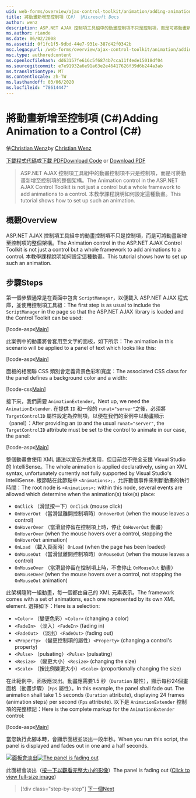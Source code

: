 ```yaml
---
uid: web-forms/overview/ajax-control-toolkit/animation/adding-animation-to-a-control-cs
title: 將動畫新增至控制項（C#） |Microsoft Docs
author: wenz
description: ASP.NET AJAX 控制項工具組中的動畫控制項不只是控制項，而是可將動畫新增至控制項的整個架構。 本教學課程顯示如何 。
ms.author: riande
ms.date: 06/02/2008
ms.assetid: 0f1fc1f5-9dbd-44e7-931e-387d42f0342b
msc.legacyurl: /web-forms/overview/ajax-control-toolkit/animation/adding-animation-to-a-control-cs
msc.type: authoredcontent
ms.openlocfilehash: dd63157fe616c5f6874b7cca11f4ede15018df04
ms.sourcegitcommit: e7e91932a6e91a63e2e46417626f39d6b244a3ab
ms.translationtype: MT
ms.contentlocale: zh-TW
ms.lasthandoff: 03/06/2020
ms.locfileid: "78614447"
---
```

# <a name="adding-animation-to-a-control-c"></a><span data-ttu-id="49e7a-104">將動畫新增至控制項 (C#)</span><span class="sxs-lookup"><span data-stu-id="49e7a-104">Adding Animation to a Control (C#)</span></span>

<span data-ttu-id="49e7a-105">依[Christian Wenz](https://github.com/wenz)</span><span class="sxs-lookup"><span data-stu-id="49e7a-105">by [Christian Wenz](https://github.com/wenz)</span></span>

<span data-ttu-id="49e7a-106">[下載程式代碼](https://download.microsoft.com/download/f/9/a/f9a26acd-8df4-4484-8a18-199e4598f411/Animation1.cs.zip)或[下載 PDF](https://download.microsoft.com/download/6/7/1/6718d452-ff89-4d3f-a90e-c74ec2d636a3/animation1CS.pdf)</span><span class="sxs-lookup"><span data-stu-id="49e7a-106">[Download Code](https://download.microsoft.com/download/f/9/a/f9a26acd-8df4-4484-8a18-199e4598f411/Animation1.cs.zip) or [Download PDF](https://download.microsoft.com/download/6/7/1/6718d452-ff89-4d3f-a90e-c74ec2d636a3/animation1CS.pdf)</span></span>

> <span data-ttu-id="49e7a-107">ASP.NET AJAX 控制項工具組中的動畫控制項不只是控制項，而是可將動畫新增至控制項的整個架構。</span><span class="sxs-lookup"><span data-stu-id="49e7a-107">The Animation control in the ASP.NET AJAX Control Toolkit is not just a control but a whole framework to add animations to a control.</span></span> <span data-ttu-id="49e7a-108">本教學課程說明如何設定這種動畫。</span><span class="sxs-lookup"><span data-stu-id="49e7a-108">This tutorial shows how to set up such an animation.</span></span>

## <a name="overview"></a><span data-ttu-id="49e7a-109">概觀</span><span class="sxs-lookup"><span data-stu-id="49e7a-109">Overview</span></span>

<span data-ttu-id="49e7a-110">ASP.NET AJAX 控制項工具組中的動畫控制項不只是控制項，而是可將動畫新增至控制項的整個架構。</span><span class="sxs-lookup"><span data-stu-id="49e7a-110">The Animation control in the ASP.NET AJAX Control Toolkit is not just a control but a whole framework to add animations to a control.</span></span> <span data-ttu-id="49e7a-111">本教學課程說明如何設定這種動畫。</span><span class="sxs-lookup"><span data-stu-id="49e7a-111">This tutorial shows how to set up such an animation.</span></span>

## <a name="steps"></a><span data-ttu-id="49e7a-112">步驟</span><span class="sxs-lookup"><span data-stu-id="49e7a-112">Steps</span></span>

<span data-ttu-id="49e7a-113">第一個步驟通常是在頁面中包含 `ScriptManager`，以便載入 ASP.NET AJAX 程式庫，並使用控制項工具組：</span><span class="sxs-lookup"><span data-stu-id="49e7a-113">The first step is as usual to include the `ScriptManager` in the page so that the ASP.NET AJAX library is loaded and the Control Toolkit can be used:</span></span>

[!code-aspx[Main](adding-animation-to-a-control-cs/samples/sample1.aspx)]

<span data-ttu-id="49e7a-114">此案例中的動畫將會套用至文字的面板，如下所示：</span><span class="sxs-lookup"><span data-stu-id="49e7a-114">The animation in this scenario will be applied to a panel of text which looks like this:</span></span>

[!code-aspx[Main](adding-animation-to-a-control-cs/samples/sample2.aspx)]

<span data-ttu-id="49e7a-115">面板的相關聯 CSS 類別會定義背景色彩和寬度：</span><span class="sxs-lookup"><span data-stu-id="49e7a-115">The associated CSS class for the panel defines a background color and a width:</span></span>

[!code-css[Main](adding-animation-to-a-control-cs/samples/sample3.css)]

<span data-ttu-id="49e7a-116">接下來，我們需要 `AnimationExtender`。</span><span class="sxs-lookup"><span data-stu-id="49e7a-116">Next up, we need the `AnimationExtender`.</span></span> <span data-ttu-id="49e7a-117">在提供 `ID` 和一般的 `runat="server"`之後，必須將 `TargetControlID` 屬性設定為控制項，以便在我們的案例中以動畫顯示（panel）：</span><span class="sxs-lookup"><span data-stu-id="49e7a-117">After providing an `ID` and the usual `runat="server"`, the `TargetControlID` attribute must be set to the control to animate in our case, the panel:</span></span>

[!code-aspx[Main](adding-animation-to-a-control-cs/samples/sample4.aspx)]

<span data-ttu-id="49e7a-118">整個動畫會使用 XML 語法以宣告方式套用，但目前並不完全支援 Visual Studio 的 IntelliSense。</span><span class="sxs-lookup"><span data-stu-id="49e7a-118">The whole animation is applied declaratively, using an XML syntax, unfortunately currently not fully supported by Visual Studio's IntelliSense.</span></span> <span data-ttu-id="49e7a-119">根節點在此節點中 `<Animations>;`，允許數個事件來判斷動畫的執行時間：</span><span class="sxs-lookup"><span data-stu-id="49e7a-119">The root node is `<Animations>;` within this node, several events are allowed which determine when the animation(s) take(s) place:</span></span>

- <span data-ttu-id="49e7a-120">`OnClick` （滑鼠按一下）</span><span class="sxs-lookup"><span data-stu-id="49e7a-120">`OnClick` (mouse click)</span></span>
- <span data-ttu-id="49e7a-121">`OnHoverOut` （當滑鼠離開控制項時）</span><span class="sxs-lookup"><span data-stu-id="49e7a-121">`OnHoverOut` (when the mouse leaves a control)</span></span>
- <span data-ttu-id="49e7a-122">`OnHoverOver` （當滑鼠停留在控制項上時，停止 `OnHoverOut` 動畫）</span><span class="sxs-lookup"><span data-stu-id="49e7a-122">`OnHoverOver` (when the mouse hovers over a control, stopping the `OnHoverOut` animation)</span></span>
- <span data-ttu-id="49e7a-123">`OnLoad` （載入頁面時）</span><span class="sxs-lookup"><span data-stu-id="49e7a-123">`OnLoad` (when the page has been loaded)</span></span>
- <span data-ttu-id="49e7a-124">`OnMouseOut` （當滑鼠離開控制項時）</span><span class="sxs-lookup"><span data-stu-id="49e7a-124">`OnMouseOut` (when the mouse leaves a control)</span></span>
- <span data-ttu-id="49e7a-125">`OnMouseOver` （當滑鼠停留在控制項上時，不會停止 `OnMouseOut` 動畫）</span><span class="sxs-lookup"><span data-stu-id="49e7a-125">`OnMouseOver` (when the mouse hovers over a control, not stopping the `OnMouseOut` animation)</span></span>

<span data-ttu-id="49e7a-126">此架構隨附一組動畫，每一個都由自己的 XML 元素表示。</span><span class="sxs-lookup"><span data-stu-id="49e7a-126">The framework comes with a set of animations, each one represented by its own XML element.</span></span> <span data-ttu-id="49e7a-127">選擇如下：</span><span class="sxs-lookup"><span data-stu-id="49e7a-127">Here is a selection:</span></span>

- <span data-ttu-id="49e7a-128">`<Color>` （變更色彩）</span><span class="sxs-lookup"><span data-stu-id="49e7a-128">`<Color>` (changing a color)</span></span>
- <span data-ttu-id="49e7a-129">`<FadeIn>` （淡入）</span><span class="sxs-lookup"><span data-stu-id="49e7a-129">`<FadeIn>` (fading in)</span></span>
- <span data-ttu-id="49e7a-130">`<FadeOut>` （淡出）</span><span class="sxs-lookup"><span data-stu-id="49e7a-130">`<FadeOut>` (fading out)</span></span>
- <span data-ttu-id="49e7a-131">`<Property>` （變更控制項的屬性）</span><span class="sxs-lookup"><span data-stu-id="49e7a-131">`<Property>` (changing a control's property)</span></span>
- <span data-ttu-id="49e7a-132">`<Pulse>` （pulsating）</span><span class="sxs-lookup"><span data-stu-id="49e7a-132">`<Pulse>` (pulsating)</span></span>
- <span data-ttu-id="49e7a-133">`<Resize>` （變更大小）</span><span class="sxs-lookup"><span data-stu-id="49e7a-133">`<Resize>` (changing the size)</span></span>
- <span data-ttu-id="49e7a-134">`<Scale>` （按比例變更大小）</span><span class="sxs-lookup"><span data-stu-id="49e7a-134">`<Scale>` (proportionally changing the size)</span></span>

<span data-ttu-id="49e7a-135">在此範例中，面板應淡出。動畫應需要1.5 秒（`Duration` 屬性），顯示每秒24個畫面格（動畫步驟）（`Fps` 屬性）。</span><span class="sxs-lookup"><span data-stu-id="49e7a-135">In this example, the panel shall fade out. The animation shall take 1.5 seconds (`Duration` attribute), displaying 24 frames (animation steps) per second (`Fps` attribute).</span></span> <span data-ttu-id="49e7a-136">以下是 `AnimationExtender` 控制項的完整標記：</span><span class="sxs-lookup"><span data-stu-id="49e7a-136">Here is the complete markup for the `AnimationExtender` control:</span></span>

[!code-aspx[Main](adding-animation-to-a-control-cs/samples/sample5.aspx)]

<span data-ttu-id="49e7a-137">當您執行此腳本時，會顯示面板並淡出一段半秒。</span><span class="sxs-lookup"><span data-stu-id="49e7a-137">When you run this script, the panel is displayed and fades out in one and a half seconds.</span></span>

<span data-ttu-id="49e7a-138">[![面板會淡出](adding-animation-to-a-control-cs/_static/image2.png)](adding-animation-to-a-control-cs/_static/image1.png)</span><span class="sxs-lookup"><span data-stu-id="49e7a-138">[![The panel is fading out](adding-animation-to-a-control-cs/_static/image2.png)](adding-animation-to-a-control-cs/_static/image1.png)</span></span>

<span data-ttu-id="49e7a-139">此面板會淡出（[按一下以觀看完整大小的影像](adding-animation-to-a-control-cs/_static/image3.png)）</span><span class="sxs-lookup"><span data-stu-id="49e7a-139">The panel is fading out ([Click to view full-size image](adding-animation-to-a-control-cs/_static/image3.png))</span></span>

> [!div class="step-by-step"]
> [<span data-ttu-id="49e7a-140">下一個</span><span class="sxs-lookup"><span data-stu-id="49e7a-140">Next</span></span>](executing-several-animations-at-the-same-time-cs.md)
